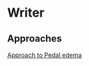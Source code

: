 # Writer

## Approaches
[Approach to Pedal edema](https://psychclerk.github.io/Writer/notes/Approaches/Approach_Pedal_Edema.md.html)

